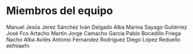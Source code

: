 # Miembros del equipo

Manuel Jesús Jerez Sánchez
Iván Delgado Alba
Marina Sayago Gutiérrez
José Fco Artacho Martín
Jorge Camacho García
Pablo Bocadillo Friega
Nacho Alba Avilés
Antonio Fernandez Rodriguez
Diego López Reduello
ekfnlaefn
